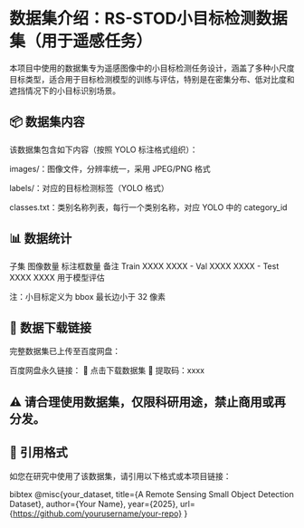 # 数据集介绍：RS-STOD小目标检测数据集（用于遥感任务）
本项目中使用的数据集专为遥感图像中的小目标检测任务设计，涵盖了多种小尺度目标类型，适合用于目标检测模型的训练与评估，特别是在密集分布、低对比度和遮挡情况下的小目标识别场景。

## 📦 数据集内容
该数据集包含如下内容（按照 YOLO 标注格式组织）：

images/：图像文件，分辨率统一，采用 JPEG/PNG 格式

labels/：对应的目标检测标签（YOLO 格式）

classes.txt：类别名称列表，每行一个类别名称，对应 YOLO 中的 category_id

## 📊 数据统计
子集	图像数量	标注框数量	备注
Train	XXXX	XXXX	-
Val	XXXX	XXXX	-
Test	XXXX	XXXX	用于模型评估

注：小目标定义为 bbox 最长边小于 32 像素

## 🔗 数据下载链接
完整数据集已上传至百度网盘：

百度网盘永久链接：
📎 点击下载数据集
🔑 提取码：xxxx

## ⚠️ 请合理使用数据集，仅限科研用途，禁止商用或再分发。

## 📄 引用格式
如您在研究中使用了该数据集，请引用以下格式或本项目链接：

bibtex
@misc{your_dataset,
  title={A Remote Sensing Small Object Detection Dataset},
  author={Your Name},
  year={2025},
  url={https://github.com/yourusername/your-repo}
}
